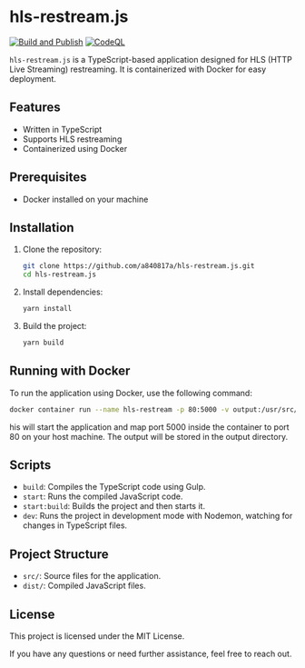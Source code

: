 # hls-restream.js

[![Build and Publish](https://github.com/a840817a/hls-restream.js/actions/workflows/build-and-publish.yml/badge.svg)](https://github.com/a840817a/hls-restream.js/actions/workflows/build-and-publish.yml)
[![CodeQL](https://github.com/a840817a/hls-restream.js/actions/workflows/github-code-scanning/codeql/badge.svg)](https://github.com/a840817a/hls-restream.js/actions/workflows/github-code-scanning/codeql)

`hls-restream.js` is a TypeScript-based application designed for HLS (HTTP Live Streaming) restreaming. It is containerized with Docker for easy deployment.

## Features

- Written in TypeScript
- Supports HLS restreaming
- Containerized using Docker

## Prerequisites

- Docker installed on your machine

## Installation

1. Clone the repository:
    ```sh
    git clone https://github.com/a840817a/hls-restream.js.git
    cd hls-restream.js
    ```

2. Install dependencies:
    ```sh
    yarn install
    ```

3. Build the project:
    ```sh
    yarn build
    ```

## Running with Docker

To run the application using Docker, use the following command:
```sh
docker container run --name hls-restream -p 80:5000 -v output:/usr/src/hls-restream/output/ a840817a/hls-restream.js
```
his will start the application and map port 5000 inside the container to port 80 on your host machine. The output will be stored in the output directory.

## Scripts

- `build`: Compiles the TypeScript code using Gulp.
- `start`: Runs the compiled JavaScript code.
- `start:build`: Builds the project and then starts it.
- `dev`: Runs the project in development mode with Nodemon, watching for changes in TypeScript files.

## Project Structure

- `src/`: Source files for the application.
- `dist/`: Compiled JavaScript files.

## License

This project is licensed under the MIT License.

If you have any questions or need further assistance, feel free to reach out.
